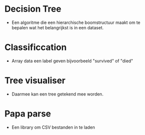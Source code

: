 # Decision Tree

- Een algoritme die een hierarchische boomstructuur maakt om te bepalen wat het belangrijkst is in een dataset.

# Classificcation

- Array data een label geven bijvoorbeeld "survived" of "died"

# Tree visualiser

- Daarmee kan een tree getekend mee worden.

# Papa parse

- Een library om CSV bestanden in te laden
